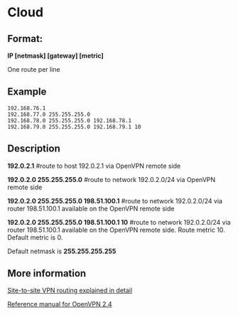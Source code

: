 Cloud
==========
Format:
------
**IP [netmask] [gateway] [metric]**

One route per line

Example
------
```
192.168.76.1
192.168.77.0 255.255.255.0
192.168.78.0 255.255.255.0 192.168.78.1
192.168.79.0 255.255.255.0 192.168.79.1 10
```

Description
------
**192.0.2.1** #route to host 192.0.2.1 via OpenVPN remote side

**192.0.2.0 255.255.255.0** #route to network 192.0.2.0/24 via OpenVPN remote side

**192.0.2.0 255.255.255.0 198.51.100.1** #route to network 192.0.2.0/24 via router 198.51.100.1 available on the OpenVPN remote side

**192.0.2.0 255.255.255.0 198.51.100.1 10** #route to network 192.0.2.0/24 via router 198.51.100.1 available on the OpenVPN remote side. Route metric 10. Default metric is 0.

Default netmask is **255.255.255.255**

More information
------
[Site-to-site VPN routing explained in detail](https://openvpn.net/vpn-server-resources/site-to-site-routing-explained-in-detail/)

[Reference manual for OpenVPN 2.4](https://openvpn.net/community-resources/reference-manual-for-openvpn-2-4/)
